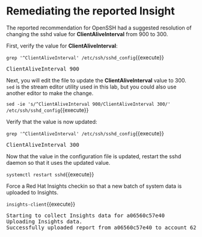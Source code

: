 # Remediating the reported Insight

The reported recommendation for OpenSSH had a suggested resolution of 
changing the sshd value for __ClientAliveInterval__ from 900 to
300.

First, verify the value for __ClientAliveInterval__:

`grep '^ClientAliveInterval' /etc/ssh/sshd_config`{{execute}}

<pre class=file>
ClientAliveInterval 900
</pre>

Next, you will edit the file to update the __ClientAliveInterval__ value to 300.  
`sed` is the stream editor utility used in this lab, but you could also use 
another editor to make the change.

`sed -ie 's/^ClientAliveInterval 900/ClientAliveInterval 300/' /etc/ssh/sshd_config`{{execute}}

Verify that the value is now updated:

`grep '^ClientAliveInterval' /etc/ssh/sshd_config`{{execute}}

<pre class=file>
ClientAliveInterval 300
</pre>

Now that the value in the configuration file is updated, restart the
sshd daemon so that it uses the updated value.

`systemctl restart sshd`{{execute}}

Force a Red Hat Insights checkin so that a new batch of system data
is uploaded to Insights.

`insights-client`{{execute}}  

<pre class=file>
Starting to collect Insights data for a06560c57e40
Uploading Insights data.
Successfully uploaded report from a06560c57e40 to account 6227255.
</pre>
